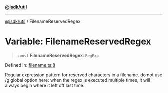 [**@isdk/util**](../README.md)

***

[@isdk/util](../globals.md) / FilenameReservedRegex

# Variable: FilenameReservedRegex

> `const` **FilenameReservedRegex**: `RegExp`

Defined in: [filename.ts:8](https://github.com/isdk/util.js/blob/37cf8e647afe115375188dc281429b45345985c4/src/filename.ts#L8)

Regular expression pattern for reserved characters in a filename.
do not use /g global option here: when the regex is executed multiple times, it will always begin where it left off last time.
